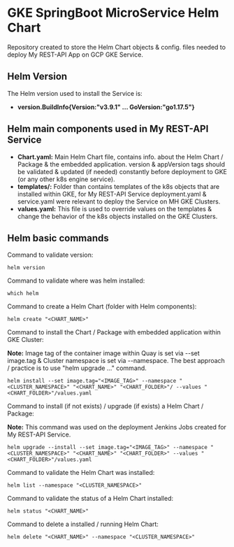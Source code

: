 # GKE SpringBoot MicroService Helm Chart

Repository created to store the Helm Chart objects & config. files needed to deploy My REST-API App on GCP GKE Service.

## Helm Version

The Helm version used to install the Service is:

* **version.BuildInfo{Version:"v3.9.1" ... GoVersion:"go1.17.5"}**

## Helm main components used in My REST-API Service

* **Chart.yaml:** Main Helm Chart file, contains info. about the Helm Chart / Package & the embedded application. version & appVersion tags should be validated & updated (if needed) constantly before deployment to GKE (or any other k8s engine service).
* **templates/:** Folder than contains templates of the k8s objects that are installed within GKE, for My REST-API Service deployment.yaml & service.yaml were relevant to deploy the Service on MH GKE Clusters.
* **values.yaml:** This file is used to override values on the templates & change the behavior of the k8s objects installed on the GKE Clusters.

## Helm basic commands

Command to validate version:

```
helm version
```

Command to validate where was helm installed:

```
which helm
```

Command to create a Helm Chart (folder with Helm components):

```
helm create "<CHART_NAME>"
```

Command to install the Chart / Package with embedded application within GKE Cluster:

**Note:** Image tag of the container image within Quay is set via --set image.tag & Cluster namespace is set via --namespace. The best approach / practice is to use "helm upgrade ..." command.

```
helm install --set image.tag="<IMAGE_TAG>" --namespace "<CLUSTER_NAMESPACE>" "<CHART_NAME>" "<CHART_FOLDER>"/ --values "<CHART_FOLDER>"/values.yaml
```

Command to install (if not exists) / upgrade (if exists) a Helm Chart / Package:

**Note:** This command was used on the deployment Jenkins Jobs created for My REST-API Service.

```
helm upgrade --install --set image.tag="<IMAGE_TAG>" --namespace "<CLUSTER_NAMESPACE>" "<CHART_NAME>" "<CHART_FOLDER>" --values "<CHART_FOLDER>"/values.yaml
```

Command to validate the Helm Chart was installed:

```
helm list --namespace "<CLUSTER_NAMESPACE>"
```

Command to validate the status of a Helm Chart installed:

```
helm status "<CHART_NAME>"
```

Command to delete a installed / running Helm Chart:

```
helm delete "<CHART_NAME>" --namespace "<CLUSTER_NAMESPACE>"
```
